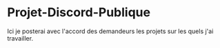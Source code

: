 # Projet-Discord-Publique
Ici je posterai avec l'accord des demandeurs les projets sur les quels j'ai travailler.
